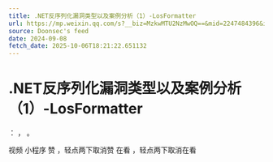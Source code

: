 ```yaml
---
title: .NET反序列化漏洞类型以及案例分析（1）-LosFormatter
url: https://mp.weixin.qq.com/s?__biz=MzkwMTU2NzMwOQ==&mid=2247484396&idx=1&sn=1eaf044032849dd9a642f72330921b4c
source: Doonsec's feed
date: 2024-09-08
fetch_date: 2025-10-06T18:21:22.651132
---
```


# .NET反序列化漏洞类型以及案例分析（1）-LosFormatter

：
，
。

视频
小程序
赞
，轻点两下取消赞
在看
，轻点两下取消在看